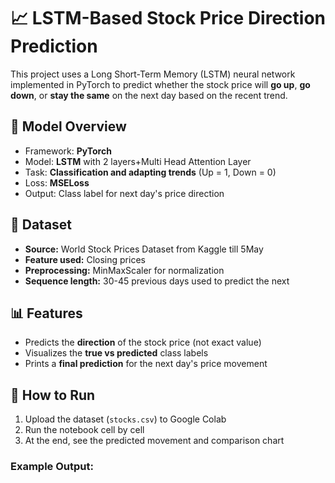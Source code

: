 # 📈 LSTM-Based Stock Price Direction Prediction

This project uses a Long Short-Term Memory (LSTM) neural network implemented in PyTorch to predict whether the stock price will **go up**, **go down**, or **stay the same** on the next day based on the recent trend.

## 🧠 Model Overview

- Framework: **PyTorch**
- Model: **LSTM** with 2 layers+Multi Head Attention Layer
- Task: **Classification and adapting trends** (Up = 1, Down = 0)
- Loss: **MSELoss**
- Output: Class label for next day's price direction

## 🔢 Dataset

- **Source:** World Stock Prices Dataset from Kaggle till 5May
- **Feature used:** Closing prices
- **Preprocessing:** MinMaxScaler for normalization
- **Sequence length:** 30-45 previous days used to predict the next

## 📊 Features

- Predicts the **direction** of the stock price (not exact value)
- Visualizes the **true vs predicted** class labels
- Prints a **final prediction** for the next day's price movement

## 🚀 How to Run

1. Upload the dataset (`stocks.csv`) to Google Colab
2. Run the notebook cell by cell
3. At the end, see the predicted movement and comparison chart

### Example Output:


